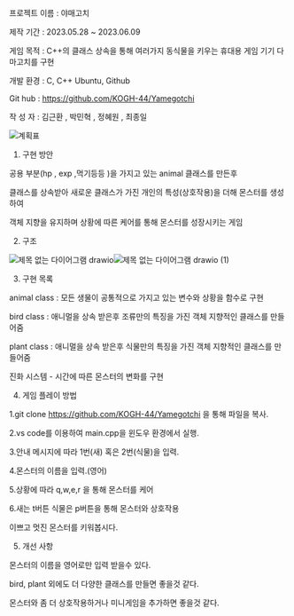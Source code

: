 프로젝트 이름 : 야매고치 

제작 기간 : 2023.05.28 ~ 2023.06.09

게임 목적 : C++의 클래스 상속을 통해 여러가지 동식물을 키우는 휴대용 게임 기기 다마고치를 구현

개발 환경 : C, C++ Ubuntu, Github

Git hub : https://github.com/KOGH-44/Yamegotchi

작 성 자 : 김근환 , 박민혁 , 정혜원 , 최종일 


![계획표](https://github.com/KOGH-44/Yamegotchi/assets/129154514/9b42e754-b46a-438f-8424-8e8ea48db858)





1) 구현 방안

공용 부분(hp , exp ,먹기등등 )을 가지고 있는 animal 클래스를 만든후 

클래스를 상속받아 새로운 클래스가 가진 개인의 특성(상호작용)을 더해 몬스터를 생성하여

객체 지향을 유지하며 상황에 따른 케어를 통해 몬스터를 성장시키는 게임






2) 구조

![제목 없는 다이어그램 drawio](https://github.com/KOGH-44/Yamegotchi/assets/129154514/b527841f-649e-4f86-bbc3-980c40e00080)![제목 없는 다이어그램 drawio (1)](https://github.com/KOGH-44/Yamegotchi/assets/129154514/4b90dbca-1377-466d-957c-e52bd638ad38)




3) 구현 목록

animal class : 모든 생물이 공통적으로 가지고 있는 변수와 상황을 함수로 구현

bird class :  애니멀을 상속 받은후 조류만의 특징을 가진 객체 지향적인 클래스를 만들어줌

plant class : 애니멀을 상속 받은후 식물만의 특징을 가진 객체 지향적인 클래스를 만들어줌

진화 시스템 - 시간에 따른 몬스터의 변화를 구현




4) 게임 플레이 방법

  1.git clone https://github.com/KOGH-44/Yamegotchi 을 통해 파일을 복사.
  
  2.vs code를 이용하여 main.cpp을 윈도우 환경에서 실행.
  
  3.안내 메시지에 따라 1번(새) 혹은 2번(식물)을 입력.
  
  4.몬스터의 이름을 입력.(영어)
  
  5.상황에 따라 q,w,e,r 을 통해 몬스터를 케어
  
  6.새는 t버튼 식물은 p버튼을 통해 몬스터와 상호작용
  
  이쁘고 멋진 몬스터를 키워봅시다.
  



5) 개선 사항

몬스터의 이름을 영어로만 입력 받을수 있다.

bird, plant 외에도 더 다양한 클래스를 만들면 좋을것 같다.

몬스터와 좀 더 상호작용하거나 미니게임을 추가하면 좋을것 같다.

